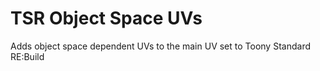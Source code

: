 # TSR Object Space UVs
Adds object space dependent UVs to the main UV set to Toony Standard RE:Build